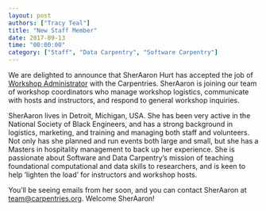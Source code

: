 ```yaml
---
layout: post
authors: ["Tracy Teal"]
title: "New Staff Member"
date: 2017-09-13
time: "00:00:00"
category: ["Staff", "Data Carpentry", "Software Carpentry"]
---
```


We are delighted to announce that SherAaron Hurt has accepted the job of [Workshop Administrator](http://www.datacarpentry.org/blog/ws-admin/) with the Carpentries. SherAaron is joining our team of workshop coordinators who manage workshop logistics, communicate with hosts and instructors, and respond to general workshop inquiries.

SherAaron lives in Detroit, Michigan, USA. She has been very active in the National Society of Black Engineers, and has a strong background in logistics, marketing, and training and managing both staff and volunteers. Not only has she planned and run events both large and small, but she has a Masters in hospitality management to back up her experience. She is passionate about Software and Data Carpentry’s mission of teaching foundational computational and data skills to researchers, and is keen to help ‘lighten the load’ for instructors and workshop hosts. 

You’ll be seeing emails from her soon, and you can contact SherAaron at team@carpentries.org. Welcome SherAaron!
